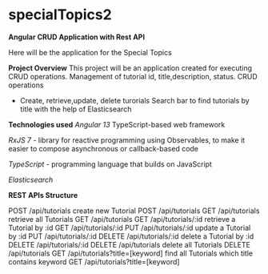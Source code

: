 # specialTopics2

**Angular CRUD Application with Rest API**

Here will be the application for the Special Topics 

**Project Overview**
This project will be an application created for executing CRUD operations. 
Management of tutorial id, title,description, status.
CRUD operations
- Create, retrieve,update, delete turorials
Search bar to find tutorials by title with the help of Elasticsearch

**Technologies used**
*Angular 13* TypeScript-based web framework

*RxJS 7* - library for reactive programming using Observables, to make it easier to 
compose asynchronous or callback-based code

*TypeScript* - programming language that builds on JavaScript

*Elasticsearch*

**REST APIs Structure**

POST /api/tutorials create new Tutorial POST /api/tutorials
GET /api/tutorials retrieve all Tutorials GET /api/tutorials
GET /api/tutorials/:id retrieve a Tutorial by :id GET /api/tutorials/:id
PUT /api/tutorials/:id update a Tutorial by :id PUT /api/tutorials/:id
DELETE /api/tutorials/:id delete a Tutorial by :id DELETE /api/tutorials/:id
DELETE /api/tutorials delete all Tutorials DELETE /api/tutorials
GET /api/tutorials?title=[keyword] find all Tutorials which title contains keyword
GET /api/tutorials?title=[keyword]

